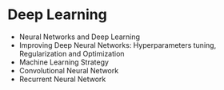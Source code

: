 # Deep Learning

  - Neural Networks and Deep Learning
  - Improving Deep Neural Networks: Hyperparameters tuning, Regularization and Optimization
  - Machine Learning Strategy
  - Convolutional Neural Network
  - Recurrent Neural Network
